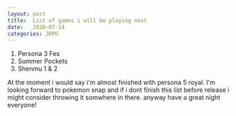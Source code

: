 ```yaml
---
layout: post
title:	List of games i will be playing next
date:   2020-07-14
categories: JRPG
---
```

1. Persona 3 Fes
1. Summer Pockets
1. Shenmu 1 & 2

At the moment i would say i'm almost finished with persona 5 royal. I'm looking forward to pokemon snap and if i dont finish this list before release i might consider throwing it somwhere in there.
anyway have a great night everyone! 
